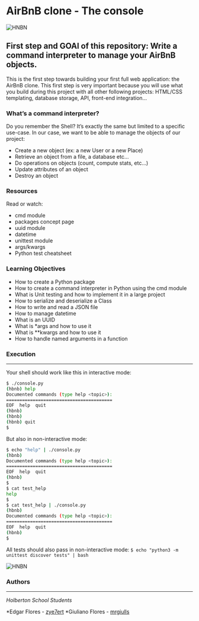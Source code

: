 # AirBnB clone - The console

![HNBN](https://github.com/zye7ert/AirBnB_clone/blob/main/picture/HBNB-HolbertonAirbnb.png)

## First step and GOAl of this repository: Write a command interpreter to manage your AirBnB objects.

This is the first step towards building your first full web application: the AirBnB clone. This first step is very important because you will use what you build during this project with all other following projects: HTML/CSS templating, database storage, API, front-end integration…

### What’s a command interpreter?

Do you remember the Shell? It’s exactly the same but limited to a specific use-case. In our case, we want to be able to manage the objects of our project:

* Create a new object (ex: a new User or a new Place)
* Retrieve an object from a file, a database etc…
* Do operations on objects (count, compute stats, etc…)
* Update attributes of an object
* Destroy an object

### Resources
Read or watch:

* cmd module
* packages concept page
* uuid module
* datetime
* unittest module
* args/kwargs
* Python test cheatsheet

### Learning Objectives
* How to create a Python package
* How to create a command interpreter in Python using the cmd module
* What is Unit testing and how to implement it in a large project
* How to serialize and deserialize a Class
* How to write and read a JSON file
* How to manage datetime
* What is an UUID
* What is *args and how to use it
* What is **kwargs and how to use it
* How to handle named arguments in a function

###  Execution
***
Your shell should work like this in interactive mode:
```bash
$ ./console.py
(hbnb) help
Documented commands (type help <topic>):
========================================
EOF  help  quit
(hbnb) 
(hbnb) 
(hbnb) quit
$
```
But also in non-interactive mode:
```bash
$ echo "help" | ./console.py
(hbnb)
Documented commands (type help <topic>):
========================================
EOF  help  quit
(hbnb) 
$
$ cat test_help
help
$
$ cat test_help | ./console.py
(hbnb)
Documented commands (type help <topic>):
========================================
EOF  help  quit
(hbnb) 
$
```
All tests should also pass in non-interactive mode:
`$ echo "python3 -m unittest discover tests" | bash`

![HNBN](https://github.com/zye7ert/AirBnB_clone/blob/main/picture/SERVERSIDE.png)


### Authors
***
*Holberton School Students*

*Edgar Flores - [zye7ert](https://github.com/zye7ert)
*Giuliano Flores - [mrgiulls](https://github.com/mrgiulls)
